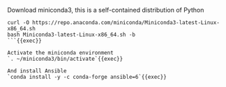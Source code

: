 Download miniconda3, this is a self-contained distribution of Python

```
curl -O https://repo.anaconda.com/miniconda/Miniconda3-latest-Linux-x86_64.sh
bash Miniconda3-latest-Linux-x86_64.sh -b
```{{exec}}

Activate the miniconda environment
`. ~/miniconda3/bin/activate`{{exec}}

And install Ansible
`conda install -y -c conda-forge ansible=6`{{exec}}
